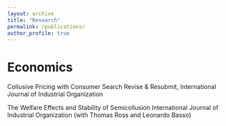 ```yaml
---
layout: archive
title: "Research"
permalink: /publications/
author_profile: true
---
```



Economics 
======


Collusive Pricing with Consumer Search
Revise & Resubmit, International Journal of Industrial Organization

The Welfare Effects and Stability of Semicollusion International Journal of Industrial Organization (with Thomas Ross and Leonardo Basso)

